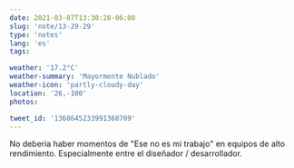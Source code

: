 ```yaml
---
date: 2021-03-07T13:30:28-06:00
slug: 'note/13-29-29'
type: 'notes'
lang: 'es'
tags:

weather: '17.2°C'
weather-summary: 'Mayormente Nublado'
weather-icon: 'partly-cloudy-day'
location: '26,-100'
photos:

tweet_id: '1368645233991368709'
---
```

No debería haber momentos de "Ese no es mi trabajo" en equipos de alto rendimiento. 
Especialmente entre el diseñador / desarrollador. 